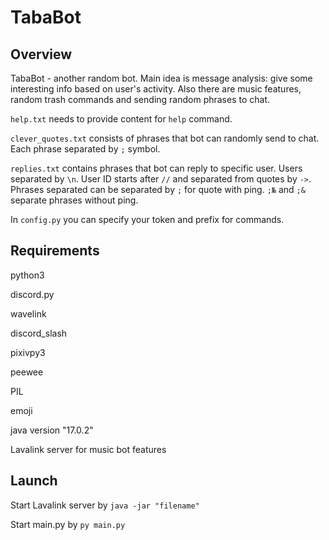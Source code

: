 # TabaBot
## Overview
TabaBot - another random bot. Main idea is message analysis: give some interesting info based on user's activity. Also there are music features, random trash commands and sending random phrases to chat.

`help.txt` needs to provide content for `help` command.

`clever_quotes.txt` consists of phrases that bot can randomly send to chat. Each phrase separated by `;` symbol.

`replies.txt` contains phrases that bot can reply to specific user. Users separated by `\n`. User ID starts after `//` and separated from quotes by `->`. Phrases separated can be separated by `;` for quote with ping. `;№` and `;&` separate phrases without ping.

In `config.py` you can specify your token and prefix for commands.

## Requirements
python3

discord.py

wavelink

discord_slash

pixivpy3

peewee

PIL

emoji

java version "17.0.2"

Lavalink server for music bot features

## Launch
Start Lavalink server by `java -jar "filename"`

Start main.py by `py main.py`
